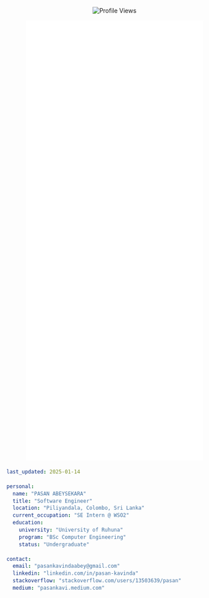 
<div align="center">

![Profile Views](https://komarev.com/ghpvc/?username=PasanAbeysekara&color=blue&style=flat-square)

[![Metrics](https://github.com/PasanAbeysekara/PasanAbeysekara/blob/main/github-metrics.svg)](https://github.com/PasanAbeysekara/PasanAbeysekara/blob/main/github-metrics.svg)

</div>

<!--
```ascii
                                            ┌──────────────────────────────────────────┐
                                            │    ⚡ SYSTEM INITIALIZATION COMPLETE     │
                                            └──────────────────────────────────────────┘
```
-->
```yaml
last_updated: 2025-01-14

personal:
  name: "PASAN ABEYSEKARA"
  title: "Software Engineer"
  location: "Piliyandala, Colombo, Sri Lanka"
  current_occupation: "SE Intern @ WSO2"
  education: 
    university: "University of Ruhuna"
    program: "BSc Computer Engineering"
    status: "Undergraduate"

contact:
  email: "pasankavindaabey@gmail.com"
  linkedin: "linkedin.com/in/pasan-kavinda"
  stackoverflow: "stackoverflow.com/users/13503639/pasan"
  medium: "pasankavi.medium.com"
```
<!-- 
```ascii
                                            ┌──────────────────────────────────────────┐
                                            │           SYSTEM SPECIFICATIONS          │
                                            └──────────────────────────────────────────┘
```

```yaml
skills:
  languages: [
    "JavaScript/TypeScript",
    "Java",
    "Python",
    "C++",
    "Go",
    "HTML/CSS",
    "SQL"
  ]
  
  frameworks: [
    "React",
    "Angular",
    "Spring",
    "Node.js",
    "Express",
    "Django",
    "Electron"
  ]
  
  cloud_and_devops: [
    "Docker",
    "AWS",
    "Azure",
    "GCP",
    "Jenkins",
    "Terraform"
  ]
  
  databases: [
    "PostgreSQL",
    "MySQL",
    "MongoDB",
    "SQLite",
    "Redis"
  ]
```

```ascii
                                          ┌──────────────────────────────────────────┐
                                          │            SYSTEM METRICS                │
                                          └──────────────────────────────────────────┘
```

<div align="center">

![GitHub Stats](https://github-readme-stats.vercel.app/api?username=PasanAbeysekara&show_icons=true&theme=github_dark&hide_border=true)

</div>

```ascii
                                          ┌──────────────────────────────────────────┐
                                          │         CURRENT SYSTEM STATUS            │
                                          └──────────────────────────────────────────┘
```

```yaml
currently:
  working_on: "Fullstack Development Projects"
  learning: "Cloud Architecture"
  looking_for: "Software Engineering Opportunities"
  available_for: "Collaboration on Innovative Projects"

daily_routine:
  - "☕ Inject caffeine"
  - "💻 Write code"
  - "🐛 Debug"
  - "🔄 Repeat"
```
-->

